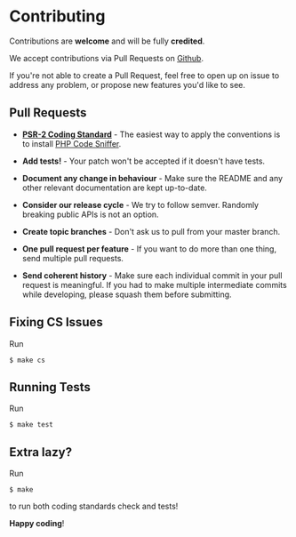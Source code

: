 # Contributing

Contributions are **welcome** and will be fully **credited**.

We accept contributions via Pull Requests on [Github](https://github.com/refinery29/piston).

If you're not able to create a Pull Request, feel free to open up on issue to address any problem, or propose new features you'd like to see.

## Pull Requests

- **[PSR-2 Coding Standard](https://github.com/php-fig/fig-standards/blob/master/accepted/PSR-2-coding-style-guide.md)** - The easiest way to apply the conventions is to install [PHP Code Sniffer](http://pear.php.net/package/PHP_CodeSniffer).

- **Add tests!** - Your patch won't be accepted if it doesn't have tests.

- **Document any change in behaviour** - Make sure the README and any other relevant documentation are kept up-to-date.

- **Consider our release cycle** - We try to follow semver. Randomly breaking public APIs is not an option.

- **Create topic branches** - Don't ask us to pull from your master branch.

- **One pull request per feature** - If you want to do more than one thing, send multiple pull requests.

- **Send coherent history** - Make sure each individual commit in your pull request is meaningful. If you had to make multiple intermediate commits while developing, please squash them before submitting.

## Fixing CS Issues

Run

```
$ make cs
```

## Running Tests

Run

```
$ make test
```

## Extra lazy?

Run

```
$ make
```

to run both coding standards check and tests!

**Happy coding**!
